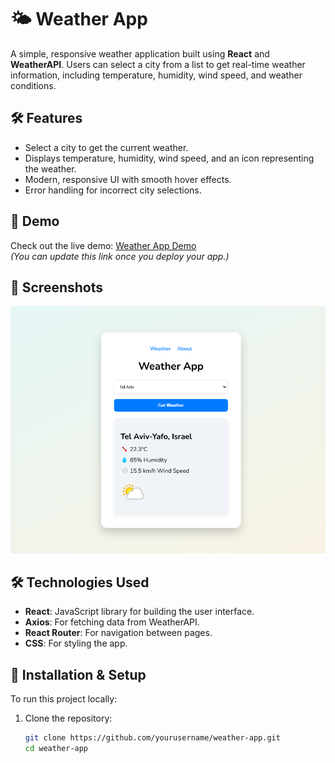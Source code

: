 # 🌤️ Weather App

A simple, responsive weather application built using **React** and **WeatherAPI**. Users can select a city from a list to get real-time weather information, including temperature, humidity, wind speed, and weather conditions.

## 🛠️ Features
- Select a city to get the current weather.
- Displays temperature, humidity, wind speed, and an icon representing the weather.
- Modern, responsive UI with smooth hover effects.
- Error handling for incorrect city selections.

## 🚀 Demo
Check out the live demo: [Weather App Demo](#)  
*(You can update this link once you deploy your app.)*

## 📸 Screenshots
![Weather App Screenshot](screenshot.png)

## 🛠️ Technologies Used
- **React**: JavaScript library for building the user interface.
- **Axios**: For fetching data from WeatherAPI.
- **React Router**: For navigation between pages.
- **CSS**: For styling the app.

## 🔧 Installation & Setup
To run this project locally:

1. Clone the repository:
   ```bash
   git clone https://github.com/yourusername/weather-app.git
   cd weather-app
